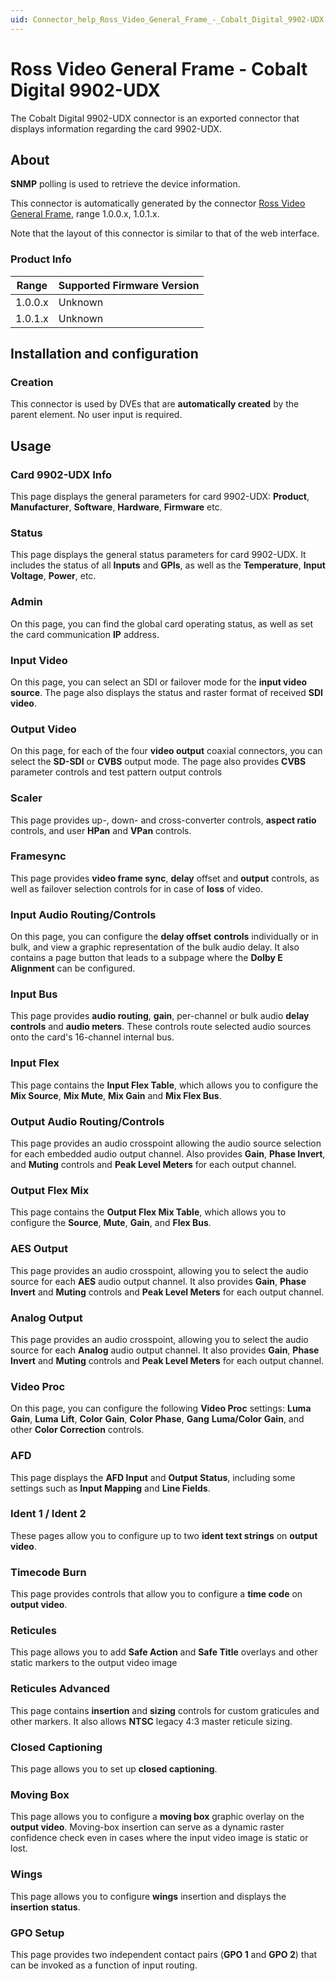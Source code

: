 ```yaml
---
uid: Connector_help_Ross_Video_General_Frame_-_Cobalt_Digital_9902-UDX
---
```


# Ross Video General Frame - Cobalt Digital 9902-UDX

The Cobalt Digital 9902-UDX connector is an exported connector that displays information regarding the card 9902-UDX.

## About

**SNMP** polling is used to retrieve the device information.

This connector is automatically generated by the connector [Ross Video General Frame](xref:Connector_help_Ross_Video_General_Frame), range 1.0.0.x, 1.0.1.x.

Note that the layout of this connector is similar to that of the web interface.

### Product Info

| Range | Supported Firmware Version |
|------------------|-----------------------------|
| 1.0.0.x          | Unknown                     |
| 1.0.1.x          | Unknown                     |

## Installation and configuration

### Creation

This connector is used by DVEs that are **automatically created** by the parent element. No user input is required.

## Usage

### Card 9902-UDX Info

This page displays the general parameters for card 9902-UDX: **Product**, **Manufacturer**, **Software**, **Hardware**, **Firmware** etc.

### Status

This page displays the general status parameters for card 9902-UDX. It includes the status of all **Inputs** and **GPIs**, as well as the **Temperature**, **Input Voltage**, **Power**, etc.

### Admin

On this page, you can find the global card operating status, as well as set the card communication **IP** address.

### Input Video

On this page, you can select an SDI or failover mode for the **input video source**. The page also displays the status and raster format of received **SDI** **video**.

### Output Video

On this page, for each of the four **video output** coaxial connectors, you can select the **SD-SDI** or **CVBS** output mode. The page also provides **CVBS** parameter controls and test pattern output controls

### Scaler

This page provides up-, down- and cross-converter controls, **aspect ratio** controls, and user **HPan** and **VPan** controls.

### Framesync

This page provides **video frame sync**, **delay** offset and **output** controls, as well as failover selection controls for in case of **loss** of video.

### Input Audio Routing/Controls

On this page, you can configure the **delay offset** **controls** individually or in bulk, and view a graphic representation of the bulk audio delay. It also contains a page button that leads to a subpage where the **Dolby E Alignment** can be configured.

### Input Bus

This page provides **audio routing**, **gain**, per-channel or bulk audio **delay controls** and **audio meters**. These controls route selected audio sources onto the card's 16-channel internal bus.

### Input Flex

This page contains the **Input Flex Table**, which allows you to configure the **Mix Source**, **Mix Mute**, **Mix Gain** and **Mix Flex Bus**.

### Output Audio Routing/Controls

This page provides an audio crosspoint allowing the audio source selection for each embedded audio output channel. Also provides **Gain**, **Phase Invert**, and **Muting** controls and **Peak Level Meters** for each output channel.

### Output Flex Mix

This page contains the **Output Flex Mix Table**, which allows you to configure the **Source**, **Mute**, **Gain**, and **Flex Bus**.

### AES Output

This page provides an audio crosspoint, allowing you to select the audio source for each **AES** audio output channel. It also provides **Gain**, **Phase** **Invert** and **Muting** controls and **Peak Level Meters** for each output channel.

### Analog Output

This page provides an audio crosspoint, allowing you to select the audio source for each **Analog** audio output channel. It also provides **Gain**, **Phase** **Invert** and **Muting** controls and **Peak Level Meters** for each output channel.

### Video Proc

On this page, you can configure the following **Video Proc** settings: **Luma** **Gain**, **Luma** **Lift**, **Color** **Gain**, **Color** **Phase**, **Gang** **Luma/Color** **Gain**, and other **Color Correction** controls.

### AFD

This page displays the **AFD Input** and **Output Status**, including some settings such as **Input Mapping** and **Line Fields**.

### Ident 1 / Ident 2

These pages allow you to configure up to two **ident text strings** on **output video**.

### Timecode Burn

This page provides controls that allow you to configure a **time code** on **output video**.

### Reticules

This page allows you to add **Safe Action** and **Safe Title** overlays and other static markers to the output video image

### Reticules Advanced

This page contains **insertion** and **sizing** controls for custom graticules and other markers. It also allows **NTSC** legacy 4:3 master reticule sizing.

### Closed Captioning

This page allows you to set up **closed captioning**.

### Moving Box

This page allows you to configure a **moving box** graphic overlay on the **output video**. Moving-box insertion can serve as a dynamic raster confidence check even in cases where the input video image is static or lost.

### Wings

This page allows you to configure **wings** insertion and displays the **insertion** **status**.

### GPO Setup

This page provides two independent contact pairs (**GPO 1** and **GPO 2**) that can be invoked as a function of input routing.
